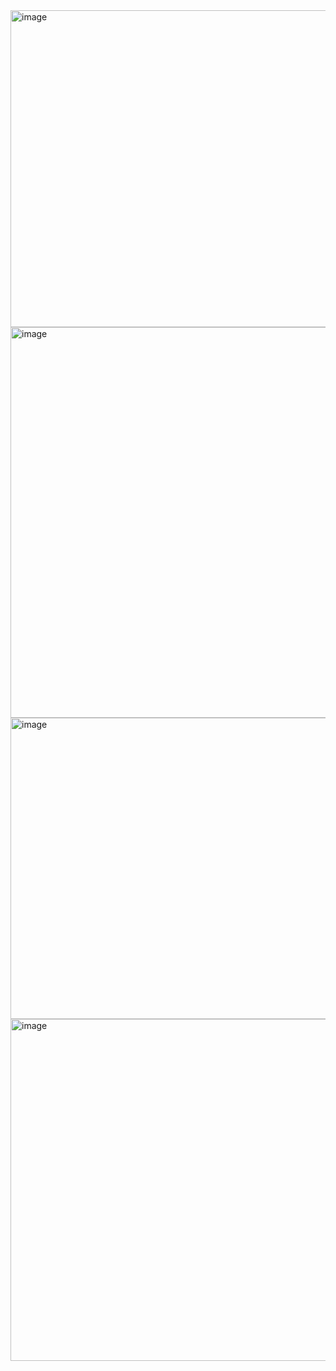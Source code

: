 <img width="1345" height="507" alt="image" src="https://github.com/user-attachments/assets/0495424d-653d-468e-9430-6a1b0fb078f4" />
<img width="1277" height="625" alt="image" src="https://github.com/user-attachments/assets/6aa2e7db-92a1-4bfc-ac1a-e55b69a9c196" />
<img width="1340" height="482" alt="image" src="https://github.com/user-attachments/assets/93de0667-97ba-4b09-ae68-03c47befa6c7" />
<img width="762" height="547" alt="image" src="https://github.com/user-attachments/assets/74f0853e-1362-45f7-928c-178ef4bddd48" />
